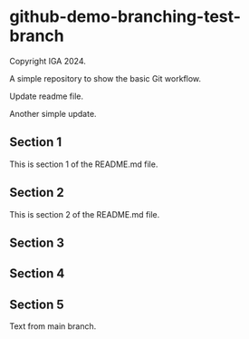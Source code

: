 # github-demo-branching-test-branch

Copyright IGA 2024.

A simple repository to show the basic Git workflow.

Update readme file.

Another simple update.

## Section 1
This is section 1 of the README.md file.

## Section 2
This is section 2 of the README.md file.

## Section 3

## Section 4

## Section 5
Text from main branch.